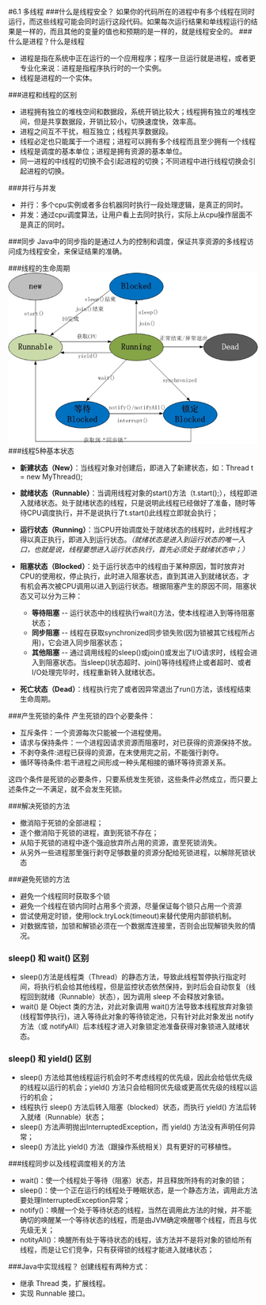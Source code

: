 #6.1 多线程
###什么是线程安全？
如果你的代码所在的进程中有多个线程在同时运行，而这些线程可能会同时运行这段代码。如果每次运行结果和单线程运行的结果是一样的，而且其他的变量的值也和预期的是一样的，就是线程安全的。 
###什么是进程？什么是线程
* 进程是指在系统中正在运行的一个应用程序；程序一旦运行就是进程，或者更专业化来说：进程是指程序执行时的一个实例。
* 线程是进程的一个实体。

###进程和线程的区别
* 进程拥有独立的堆栈空间和数据段，系统开销比较大；线程拥有独立的堆栈空间，但是共享数据段，开销比较小，切换速度快，效率高。
* 进程之间互不干扰，相互独立；线程共享数据段。
* 线程必定也只能属于一个进程；进程可以拥有多个线程而且至少拥有一个线程
* 线程是调度的基本单位；进程是拥有资源的基本单位。
* 同一进程的中线程的切换不会引起进程的切换；不同进程中进行线程切换会引起进程的切换。

###并行与并发

* 并行：多个cpu实例或者多台机器同时执行一段处理逻辑，是真正的同时。
* 并发：通过cpu调度算法，让用户看上去同时执行，实际上从cpu操作层面不是真正的同时。

###同步
Java中的同步指的是通过人为的控制和调度，保证共享资源的多线程访问成为线程安全，来保证结果的准确。

###线程的生命周期
![线程生命周期](/assets/232002051747387.jpg)
###线程5种基本状态
* **新建状态（New）**：当线程对象对创建后，即进入了新建状态，如：Thread t = new MyThread();

* **就绪状态（Runnable）**：当调用线程对象的start()方法（t.start();），线程即进入就绪状态。处于就绪状态的线程，只是说明此线程已经做好了准备，随时等待CPU调度执行，并不是说执行了t.start()此线程立即就会执行；

* **运行状态（Running）**：当CPU开始调度处于就绪状态的线程时，此时线程才得以真正执行，即进入到运行状态。_（就绪状态是进入到运行状态的唯一入口，也就是说，线程要想进入运行状态执行，首先必须处于就绪状态中；）_

* **阻塞状态（Blocked）**：处于运行状态中的线程由于某种原因，暂时放弃对CPU的使用权，停止执行，此时进入阻塞状态，直到其进入到就绪状态，才 有机会再次被CPU调用以进入到运行状态。根据阻塞产生的原因不同，阻塞状态又可以分为三种：
    * **等待阻塞** -- 运行状态中的线程执行wait()方法，使本线程进入到等待阻塞状态；
    * **同步阻塞** -- 线程在获取synchronized同步锁失败(因为锁被其它线程所占用)，它会进入同步阻塞状态；
    * **其他阻塞** -- 通过调用线程的sleep()或join()或发出了I/O请求时，线程会进入到阻塞状态。当sleep()状态超时、join()等待线程终止或者超时、或者I/O处理完毕时，线程重新转入就绪状态。

* **死亡状态（Dead）**：线程执行完了或者因异常退出了run()方法，该线程结束生命周期。

###产生死锁的条件
产生死锁的四个必要条件： 
* 互斥条件：一个资源每次只能被一个进程使用。 
* 请求与保持条件：一个进程因请求资源而阻塞时，对已获得的资源保持不放。 
* 不剥夺条件:进程已获得的资源，在末使用完之前，不能强行剥夺。 
* 循环等待条件:若干进程之间形成一种头尾相接的循环等待资源关系。

这四个条件是死锁的必要条件，只要系统发生死锁，这些条件必然成立，而只要上述条件之一不满足，就不会发生死锁。

###解决死锁的方法
* 撤消陷于死锁的全部进程； 
* 逐个撤消陷于死锁的进程，直到死锁不存在； 
* 从陷于死锁的进程中逐个强迫放弃所占用的资源，直至死锁消失。
* 从另外一些进程那里强行剥夺足够数量的资源分配给死锁进程，以解除死锁状态

###避免死锁的方法
* 避免一个线程同时获取多个锁 
* 避免一个线程在锁内同时占用多个资源，尽量保证每个锁只占用一个资源 
* 尝试使用定时锁，使用lock.tryLock(timeout)来替代使用内部锁机制。 
* 对数据库锁，加锁和解锁必须在一个数据库连接里，否则会出现解锁失败的情况。

### sleep() 和 wait() 区别
* sleep()方法是线程类（Thread）的静态方法，导致此线程暂停执行指定时间，将执行机会给其他线程，但是监控状态依然保持，到时后会自动恢复（线程回到就绪（Runnable）状态），因为调用 sleep 不会释放对象锁。
* wait() 是 Object 类的方法，对此对象调用 wait()方法导致本线程放弃对象锁(线程暂停执行)，进入等待此对象的等待锁定池，只有针对此对象发出 notify 方法（或 notifyAll）后本线程才进入对象锁定池准备获得对象锁进入就绪状态。

### sleep() 和 yield() 区别
* sleep() 方法给其他线程运行机会时不考虑线程的优先级，因此会给低优先级的线程以运行的机会；yield() 方法只会给相同优先级或更高优先级的线程以运行的机会； 
* 线程执行 sleep() 方法后转入阻塞（blocked）状态，而执行 yield() 方法后转入就绪（Runnable）状态； 
* sleep() 方法声明抛出InterruptedException，而 yield() 方法没有声明任何异常； 
* sleep() 方法比 yield() 方法（跟操作系统相关）具有更好的可移植性。

###线程同步以及线程调度相关的方法
* wait()：使一个线程处于等待（阻塞）状态，并且释放所持有的对象的锁；
* sleep()：使一个正在运行的线程处于睡眠状态，是一个静态方法，调用此方法要处理InterruptedException异常；
* notify()：唤醒一个处于等待状态的线程，当然在调用此方法的时候，并不能确切的唤醒某一个等待状态的线程，而是由JVM确定唤醒哪个线程，而且与优先级无关；
* notityAll()：唤醒所有处于等待状态的线程，该方法并不是将对象的锁给所有线程，而是让它们竞争，只有获得锁的线程才能进入就绪状态；

###Java中实现线程？
创建线程有两种方式：
* 继承 Thread 类，扩展线程。
* 实现 Runnable 接口。


